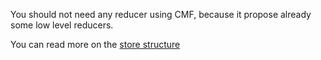 You should not need any reducer using CMF, because it propose already some low level reducers.

You can read more on the [store structure](https://github.com/Talend/ui/blob/master/packages/cmf/README.md#store-structure)
